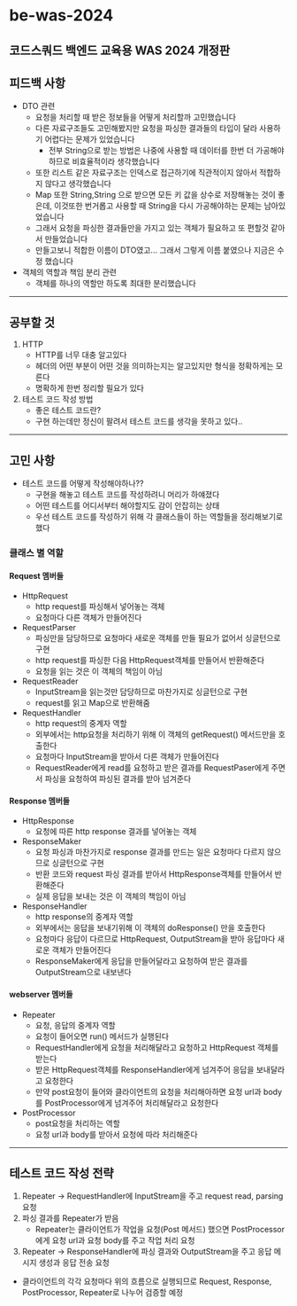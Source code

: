 # be-was-2024
코드스쿼드 백엔드 교육용 WAS 2024 개정판
--- 
## 피드백 사항
- DTO 관련
  - 요청을 처리할 때 받은 정보들을 어떻게 처리할까 고민했습니다
  - 다른 자료구조들도 고민해봤지만 요청을 파싱한 결과들의 타입이 달라 사용하기 어렵다는 문제가 있었습니다
    - 전부 String으로 받는 방법은 나중에 사용할 때 데이터를 한번 더 가공해야 하므로 비효율적이라 생각했습니다 
  - 또한 리스트 같은 자료구조는 인덱스로 접근하기에 직관적이지 않아서 적합하지 않다고 생각했습니다
  - Map 또한 String,String 으로 받으면 모든 키 값을 상수로 저장해놓는 것이 좋은데, 이것또한 번거롭고 사용할 때 String을 다시 가공해야하는 문제는 남아있었습니다
  - 그래서 요청을 파싱한 결과들만을 가지고 있는 객체가 필요하고 또 편할것 같아서 만들었습니다
  - 만들고보니 적합한 이름이 DTO였고... 그래서 그렇게 이름 붙였으나 지금은 수정 했습니다
- 객체의 역할과 책임 분리 관련
  - 객체를 하나의 역할만 하도록 최대한 분리했습니다
--- 

## 공부할 것
1. HTTP
    - HTTP를 너무 대충 알고있다
    - 헤더의 어떤 부분이 어떤 것을 의미하는지는 알고있지만 형식을 정확하게는 모른다
    - 명확하게 한번 정리할 필요가 있다
2. 테스트 코드 작성 방법
   - 좋은 테스트 코드란?
   - 구현 하는데만 정신이 팔려서 테스트 코드를 생각을 못하고 있다..
--- 

## 고민 사항
- 테스트 코드를 어떻게 작성해야하나??
  - 구현을 해놓고 테스트 코드를 작성하려니 머리가 하얘졌다
  - 어떤 테스트를 어디서부터 해야할지도 감이 안잡히는 상태
  - 우선 테스트 코드를 작성하기 위해 각 클래스들이 하는 역할들을 정리해보기로 했다

### 클래스 별 역할
#### Request 멤버들
- HttpRequest
  - http request를 파싱해서 넣어놓는 객체
  - 요청마다 다른 객체가 만들어진다
- RequestParser
  - 파싱만을 담당하므로 요청마다 새로운 객체를 만들 필요가 없어서 싱글턴으로 구현
  - http request를 파싱한 다음 HttpRequest객체를 만들어서 반환해준다
  - 요청을 읽는 것은 이 객체의 책임이 아님
- RequestReader
  - InputStream을 읽는것만 담당하므로 마찬가지로 싱글턴으로 구현
  - request를 읽고 Map으로 반환해줌
- RequestHandler
  - http request의 중계자 역할
  - 외부에서는 http요청을 처리하기 위해 이 객체의 getRequest() 메서드만을 호출한다 
  - 요청마다 InputStream을 받아서 다른 객체가 만들어진다
  - RequestReader에게 read를 요청하고 받은 결과를 RequestPaser에게 주면서 파싱을 요청하여 파싱된 결과를 받아 넘겨준다

#### Response 멤버들
- HttpResponse
  - 요청에 따른 http response 결과를 넣어놓는 객체
- ResponseMaker
  - 요청 파싱과 마찬가지로 response 결과를 만드는 일은 요청마다 다르지 않으므로 싱글턴으로 구현
  - 반환 코드와 request 파싱 결과를 받아서 HttpResponse객체를 만들어서 반환해준다
  - 실제 응답을 보내는 것은 이 객체의 책임이 아님
- ResponseHandler
  - http response의 중계자 역할
  - 외부에서는 응답을 보내기위해 이 객체의 doResponse() 만을 호출한다
  - 요청마다 응답이 다르므로 HttpRequest, OutputStream을 받아 응답마다 새로운 객체가 만들어진다
  - ResponseMaker에게 응답을 만들어달라고 요청하여 받은 결과를 OutputStream으로 내보낸다

#### webserver 멤버들
- Repeater
  - 요청, 응답의 중계자 역할
  - 요청이 들어오면 run() 메서드가 실행된다
  - RequestHandler에게 요청을 처리해달라고 요청하고 HttpRequest 객체를 받는다
  - 받은 HttpRequest객체를 ResponseHandler에게 넘겨주어 응답을 보내달라고 요청한다
  - 만약 post요청이 들어와 클라이언트의 요청을 처리해아하면 요청 url과 body를 PostProcessor에게 넘겨주어 처리해달라고 요청한다
- PostProcessor
  - post요청을 처리하는 역할
  - 요청 url과 body를 받아서 요청에 따라 처리해준다
--- 
## 테스트 코드 작성 전략
1. Repeater -> RequestHandler에 InputStream을 주고 request read, parsing 요청
2. 파싱 결과를 Repeater가 받음
   - Repeater는 클라이언트가 작업을 요청(Post 메서드) 했으면 PostProcessor에게 요청 url과 요청 body를 주고 작업 처리 요청
3. Repeater -> ResponseHandler에 파싱 결과와 OutputStream을 주고 응답 메시지 생성과 응답 전송 요청

- 클라이언트의 각각 요청마다 위의 흐름으로 실행되므로 Request, Response, PostProcessor, Repeater로 나누어 검증할 예정
